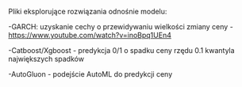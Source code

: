 Pliki eksplorujące rozwiązania odnośnie modelu:

-GARCH: uzyskanie cechy o przewidywaniu wielkości zmiany ceny - https://www.youtube.com/watch?v=inoBpq1UEn4

-Catboost/Xgboost - predykcja 0/1 o spadku ceny rzędu 0.1 kwantyla największych spadków

-AutoGluon - podejście AutoML do predykcji ceny
